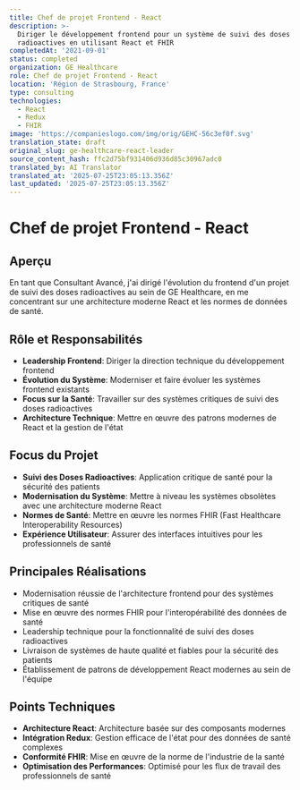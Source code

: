 ```yaml
---
title: Chef de projet Frontend - React
description: >-
  Diriger le développement frontend pour un système de suivi des doses
  radioactives en utilisant React et FHIR
completedAt: '2021-09-01'
status: completed
organization: GE Healthcare
role: Chef de projet Frontend - React
location: 'Région de Strasbourg, France'
type: consulting
technologies:
  - React
  - Redux
  - FHIR
image: 'https://companieslogo.com/img/orig/GEHC-56c3ef0f.svg'
translation_state: draft
original_slug: ge-healthcare-react-leader
source_content_hash: ffc2d75bf931406d936d85c30967adc0
translated_by: AI Translator
translated_at: '2025-07-25T23:05:13.356Z'
last_updated: '2025-07-25T23:05:13.356Z'
---
```


# Chef de projet Frontend - React

## Aperçu

En tant que Consultant Avancé, j'ai dirigé l'évolution du frontend d'un projet de suivi des doses radioactives au sein de GE Healthcare, en me concentrant sur une architecture moderne React et les normes de données de santé.

## Rôle et Responsabilités

- **Leadership Frontend**: Diriger la direction technique du développement frontend
- **Évolution du Système**: Moderniser et faire évoluer les systèmes frontend existants
- **Focus sur la Santé**: Travailler sur des systèmes critiques de suivi des doses radioactives
- **Architecture Technique**: Mettre en œuvre des patrons modernes de React et la gestion de l'état

## Focus du Projet

- **Suivi des Doses Radioactives**: Application critique de santé pour la sécurité des patients
- **Modernisation du Système**: Mettre à niveau les systèmes obsolètes avec une architecture moderne React
- **Normes de Santé**: Mettre en œuvre les normes FHIR (Fast Healthcare Interoperability Resources)
- **Expérience Utilisateur**: Assurer des interfaces intuitives pour les professionnels de santé

## Principales Réalisations

- Modernisation réussie de l'architecture frontend pour des systèmes critiques de santé
- Mise en œuvre des normes FHIR pour l'interopérabilité des données de santé
- Leadership technique pour la fonctionnalité de suivi des doses radioactives
- Livraison de systèmes de haute qualité et fiables pour la sécurité des patients
- Établissement de patrons de développement React modernes au sein de l'équipe

## Points Techniques

- **Architecture React**: Architecture basée sur des composants modernes
- **Intégration Redux**: Gestion efficace de l'état pour des données de santé complexes
- **Conformité FHIR**: Mise en œuvre de la norme de l'industrie de la santé
- **Optimisation des Performances**: Optimisé pour les flux de travail des professionnels de santé
